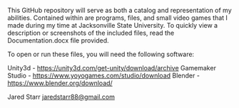 This GitHub repository will serve as both a catalog and representation of my abilities.  Contained within are programs, files, and small video games that I made
during my time at Jacksonville State University.  To quickly view a description or screenshots of the included files, read the Documentation.docx file provided.

To open or run these files, you will need the following software:

Unity3d - https://unity3d.com/get-unity/download/archive
Gamemaker Studio - https://www.yoyogames.com/studio/download
Blender - https://www.blender.org/download/

Jared Starr
jaredstarr88@gmail.com
